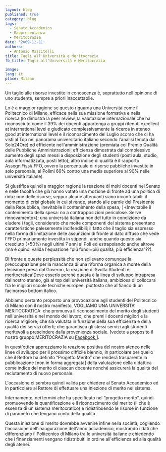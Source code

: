 ```yaml
---
layout: blog
published: true
category: blog
tags:
  - Senato Accademico
  - Rappresentanza
  - Meritocrazia
date: '2009-12-11'
authors:
  - Antonio Mazzitelli
title: Tagli all'Università e Meritocrazia
fb_title: Tagli all'Università e Meritocrazia

image: 
lang: it
place: Milano
---
```


Un taglio alle risorse investite in conoscenza è, soprattutto nell'opinione di uno studente, sempre a priori inaccettabile.

Lo è a maggior ragione se questo riguarda una Università come il Politecnico di Milano, efficace nella sua missione formativa e nella ricerca (lo dimostra la peer review, la valutazione internazionale che ha riconosciuto come il 39% dei docenti appartenga a gruppi ritenuti excellent at international level e giudicato complessivamente la ricerca in ateneo good at international level e il riconoscimento del Luglio scorso che ci ha visti al Top nel panorama universitario italiano secondo l'analisi tenuta dal Sole24Ore) ed efficiente nell'amministrazione (premiata col Premio Qualità delle Pubbliche Amministrazioni; efficienza dimostrata dal complessivo aumento degli spazi messi a disposizione degli studenti (posti aula, studio, aula informatizzata, posti letto); altro indice di qualità è il rapporto AssegniFissi/ FFO, ovvero la percentuale di risorse pubbliche investite in solo personale, al Polimi 66% contro una media superiore al 90% nelle università italiane).

Si giustifica quindi a maggior ragione la reazione di molti docenti nel Senato e nelle facoltà che già hanno votato una mozione di fronte ad una politica di riduzione delle risorse, seppur alcune attenuanti siano inconfutabili: il momento di crisi globale in cui si rende, stando alle parole del Presidente della Repubblica, inevitabile il contenimento della spesa, ( «Inevitabile il contenimento della spesa: no a contrapposizioni pericolose. Serve rinnovamento»); una università italiana non del tutto in condizione da eludere i tagli, considerato che molte componenti del sistema presentano caratteristiche palesemente indifendibili; il fatto che il taglio sia espresso nella forma di limitazione delle assunzioni di fronte al dato diffuso che vede l'FFO primariamente investito in stipendi, anche quando questo sia cresciuto (+50%) negli ultimi 7 anni al Poli ed estrapolando anche altrove (ma è quindi valida l'equazione “più fondi=più qualità, più efficienza”??).

Di fronte a queste perplessità che non sollevano comunque la preoccupazione per la mancanza di una riforma organica a monte della decisione presa dal Governo, la reazione di Svolta Studenti è meritocratica!Deve esserlo perchè questa è la linea di sviluppo intrapresa dal nostro ateneo, già al top dell'università italiana, ambiziosa di collocarsi fra le migliori scuole tecniche europee, piuttosto che al fianco di un facinoroso bottom italico.

Abbiamo pertanto proposto una provocazione agli studenti del Politecnico di Milano con il nostro manifesto, VOGLIAMO UNA UNIVERSITA' MERITOCRATICA: che promuova il riconoscimento del merito degli studenti nell'università e nel mondo del lavoro; che premi i docenti migliori e la ricerca migliore; che sia valutata in funzione della sua efficienza e della qualità dei servizi offerti; che garantisca gli stessi servizi agli studenti meritevoli a prescindere dalla provenienza sociale. [vedete a proposito il nostro gruppo MERITOCRAZIA su [Facebook ](https://www.facebook.com/group.php?gid=31048034063)].

In quest'ottica apprezziamo la reazione positiva del nostro ateneo nelle linee di sviluppo per il prossimo difficile biennio, in particolare per quello che il Rettore ha definito “Progetto Merito” che renderà trasparente la pubblicazione [non in forma aggregata] della valutazione della didattica come indice del merito di ciascun docente nonché assicurerà la qualità del reclutamento di nuovo personale.

L'occasione ci sembra quindi valida per chiedere al Senato Accademico ed in particolare al Rettore di effettuare una iniezione di merito nel sistema.

Internamente, nei termini che ha specificato nel “progetto merito”, quindi promuovendo la quantificazione e il riconoscimento del merito (il che è essenza di un sistema meritocratico) e ridistribuendo le risorse in funzione di parametri che tengano conto della qualità.

Questa iniezione di merito dovrebbe avvenire infine nella società, cogliendo l'occasione dell'inaugurazione dell'anno accademico, mostrando i dati che differenziano il Politecnico di Milano tra le università italiane e chiedendo che i finanziamenti vengano ridistribuiti in ordine all'efficienza ed alla qualità degli atenei.
